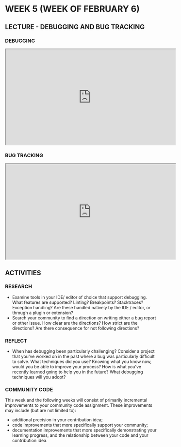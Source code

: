 <!-- # ![Programming for Mobile App Development](images/1366x768-kotlin2022_2.png) -->

# WEEK 5 (WEEK OF FEBRUARY 6)
## LECTURE - DEBUGGING AND BUG TRACKING

### DEBUGGING
<div class="video-container-16by9"><iframe width="560" height="315" src="https://youtube.com/embed/-jzOXtbntvw"></iframe></div>

### BUG TRACKING
<div class="video-container-16by9"><iframe width="560" height="315" src="https://youtube.com/embed/mbk4WLZj4yg"></iframe></div>


## ACTIVITIES
### RESEARCH
- Examine tools in your IDE/ editor of choice that support debugging. What features are supported? Linting? Breakpoints? Stacktraces? Exception handling? Are these handled natively by the IDE / editor, or through a plugin or extension? 
- Search your community to find a direction on writing either a bug report or other issue. How clear are the directions? How strict are the directions? Are there consequence for not following directions? 
### REFLECT
- When has debugging been particularly challenging? Consider a project that you've worked on in the past where a bug was particularly difficult to solve. What techniques did you use? Knowing what you know now, would you be able to improve your process? How is what you've recently learned going to help you in the future? What debugging techniques will you adopt?

### COMMUNITY CODE
This week and the following weeks will consist of primarily incremental improvements to your community code assignment. These improvements may include (but are not limited to): 
- additional precision in your contribution idea; 
- code improvements that more specifically support your community;
- documentation improvements that more specifically demonstrating your learning progress, and the relationship between your code and your contribution idea. 